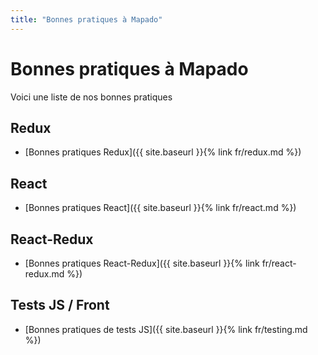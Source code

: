 ```yaml
---
title: "Bonnes pratiques à Mapado"
---
```


# Bonnes pratiques à Mapado

Voici une liste de nos bonnes pratiques

## Redux

- [Bonnes pratiques Redux]({{ site.baseurl }}{% link fr/redux.md %})

## React

- [Bonnes pratiques React]({{ site.baseurl }}{% link fr/react.md %})

## React-Redux

- [Bonnes pratiques React-Redux]({{ site.baseurl }}{% link fr/react-redux.md %})

## Tests JS / Front

- [Bonnes pratiques de tests JS]({{ site.baseurl }}{% link fr/testing.md %})
